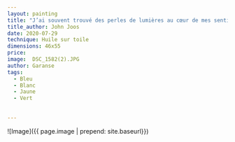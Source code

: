 ```yaml
---
layout: painting
title: "J’ai souvent trouvé des perles de lumières au cœur de mes sentiments les plus sombres."        
title_author: John Joos 
date: 2020-07-29
technique: Huile sur toile
dimensions: 46x55
price: 
image:  DSC_1582(2).JPG
author: Garanse
tags:
  - Bleu
  - Blanc
  - Jaune
  - Vert
  
  
---
```

![Image]({{ page.image | prepend: site.baseurl}})

